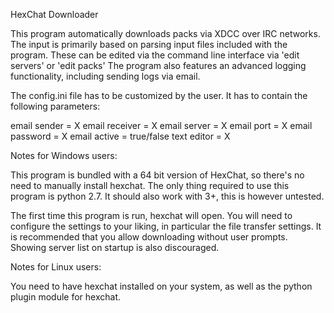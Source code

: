 HexChat Downloader

This program automatically downloads packs via XDCC over IRC networks. The input is primarily based on parsing input files included
with the program. These can be edited via the command line interface via 'edit servers' or 'edit packs'
The program also features an advanced logging functionality, including sending logs via email.

The config.ini file has to be customized by the user. It has to contain the following parameters:

email sender = X
email receiver = X
email server = X
email port = X
email password = X
email active = true/false
text editor = X


Notes for Windows users:

This program is bundled with a 64 bit version of HexChat, so there's no need to manually install hexchat.
The only thing required to use this program is python 2.7. It should also work with 3+, this is however untested.

The first time this program is run, hexchat will open. You will need to configure the settings to your liking,
in particular the file transfer settings. It is recommended that you allow downloading without user prompts.
Showing server list on startup is also discouraged.



Notes for Linux users:

You need to have hexchat installed on your system, as well as the python plugin module for hexchat.